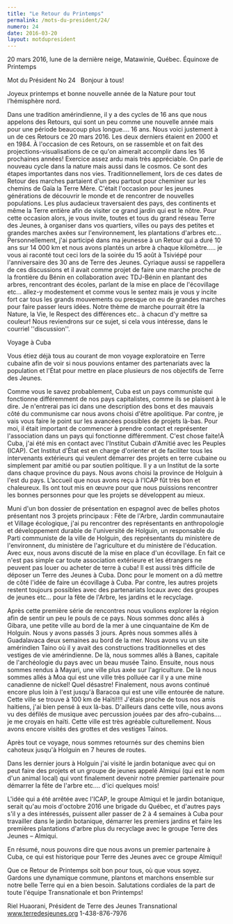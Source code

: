 ```yaml
---
title: "Le Retour du Printemps"
permalink: /mots-du-president/24/
numero: 24
date: 2016-03-20
layout: motdupresident
---
```

20 mars 2016, lune de la dernière neige, Matawinie, Québec.
Équinoxe de Printemps

Mot du Président No 24
 
Bonjour à tous!

Joyeux printemps et bonne nouvelle année de la Nature pour tout l’hémisphère nord.

Dans une tradition amérindienne, il y a des cycles de 16 ans que nous appelons des Retours, qui sont un peu comme une nouvelle année mais pour une période beaucoup plus longue.... 16 ans. Nous voici justement à un de ces Retours ce 20 mars 2016. Les deux derniers étaient en 2000 et en 1984. À l'occasion de ces Retours, on se rassemble et on fait des projections-visualisations de ce qu'on aimerait accomplir dans les 16 prochaines années! Exercice assez ardu mais très appréciable. On parle de nouveau cycle dans la nature mais aussi dans le cosmos. Ce sont des étapes importantes dans nos vies. Traditionnellement, lors de ces dates de Retour des marches partaient d'un peu partout pour cheminer sur les chemins de Gaïa la Terre Mère. C'était l'occasion pour les jeunes générations de découvrir le monde et de rencontrer de nouvelles populations. Les plus audacieux traversaient des pays, des continents et même la Terre entière afin de visiter ce grand jardin qui est le nôtre. Pour cette occasion alors, je vous invite, toutes et tous du grand réseau Terre des Jeunes, à organiser dans vos quartiers, villes ou pays des petites et grandes marches axées sur l'environnement, les plantations d'arbres etc... Personnellement, j'ai participé dans ma jeunesse à un Retour qui a duré 10 ans sur 14 000 km et nous avons plantés un arbre à chaque kilomètre..... je vous ai raconté tout ceci lors de la soirée du 15 août à Tsiviépé pour l'anniversaire des 30 ans de Terre des Jeunes. Cyriaque aussi se rappellera de ces discussions et il avait comme projet de faire une marche proche de la frontière du Bénin en collaboration avec TDJ-Bénin en plantant des arbres, rencontrant des écoles, parlant de la mise en place de l'écovillage etc... allez-y modestement et comme vous le sentez mais je vous y incite fort car tous les grands mouvements ou presque on eu de grandes marches pour faire passer leurs idées. Notre thème de marche pourrait être la Nature, la Vie, le Respect des différences etc.. à chacun d'y mettre sa couleur! Nous reviendrons sur ce sujet, si cela vous intéresse, dans le courriel ''discussion''.

Voyage à Cuba

Vous étiez déjà tous au courant de mon voyage exploratoire en Terre cubaine afin de voir si nous pouvions entamer des partenariats avec la population et l'État pour mettre en place plusieurs de nos objectifs de Terre des Jeunes.

Comme vous le savez probablement, Cuba est un pays communiste qui fonctionne différemment de nos pays capitalistes, comme ils se plaisent à le dire. Je n'entrerai pas ici dans une description des bons et des mauvais côté du communisme car nous avons choisi d'être apolitique. Par contre, je vais vous faire le point sur les avancées possibles de projets là-bas. Pour moi, il était important de commencer à prendre contact et représenter l'association dans un pays qui fonctionne différemment. C'est chose faite!À Cuba, j'ai été mis en contact avec l'Institut Cubain d'Amitié avec les Peuples (ICAP). Cet Institut d'État est en charge d'orienter et de faciliter tous les intervenants extérieurs qui veulent démarrer des projets en terre cubaine ou simplement par amitié ou par soutien politique. Il y a un Institut de la sorte dans chaque province du pays. Nous avons choisi la province de Holguin à l'est du pays. L’accueil que nous avons reçu à l'ICAP fût très bon et chaleureux. Ils ont tout mis en œuvre pour que nous puissions rencontrer les bonnes personnes pour que les projets se développent au mieux.

Muni d'un bon dossier de présentation en espagnol avec de belles photos présentant nos 3 projets principaux : Fête de l'Arbre, Jardin communautaire et Village écologique, j'ai pu rencontrer des représentants en anthropologie et développement durable de l'université de Holguin, un responsable du Parti communiste de la ville de Holguin, des représentants du ministère de l'environnent, du ministère de l'agriculture et du ministère de l'éducation. Avec eux, nous avons discuté de la mise en place d'un écovillage. En fait ce n'est pas simple car toute association extérieure et les étrangers ne peuvent pas louer ou acheter de terre à cuba! Il est aussi très difficile de déposer un Terre des Jeunes à Cuba. Donc pour le moment on a dû mettre de côté l'idée de faire un écovillage à Cuba. Par contre, les autres projets restent toujours possibles avec des partenariats locaux avec des groupes de jeunes etc... pour la fête de l'Arbre, les jardins et le recyclage.

Après cette première série de rencontres nous voulions explorer la région afin de sentir un peu le pouls de ce pays. Nous sommes donc allés à Gibara, une petite ville au bord de la mer à une cinquantaine de Km de Holguin. Nous y avons passés 3 jours. Après nous sommes allés à Guadalavaca deux semaines au bord de la mer. Nous avons vu un site amérindien Taino où il y avait des constructions traditionnelles et des vestiges de vie amérindienne. De là, nous sommes allés à Banes, capitale de l'archéologie du pays avec un beau musée Taino. Ensuite, nous nous sommes rendus à Mayari, une ville plus axée sur l'agriculture. De là nous sommes allés à Moa qui est une ville très polluée car il y a une mine canadienne de nickel! Quel désastre! Finalement, nous avons continué encore plus loin à l'est jusqu'à Baracoa qui est une ville entourée de nature. Cette ville se trouve à 100 km de Haïti!!!! J'étais proche de tous nos amis haitiens, j'ai bien pensé à eux là-bas. D'ailleurs dans cette ville, nous avons vu des défilés de musique avec percussion jouées par des afro-cubains.... je me croyais en haïti. Cette ville est très agréable culturellement. Nous avons encore visités des grottes et des vestiges Tainos.

Après tout ce voyage, nous sommes retournés sur des chemins bien cahoteux jusqu'à Holguin en 7 heures de routes.

Dans les dernier jours à Holguin j'ai visité le jardin botanique avec qui on peut faire des projets et un groupe de jeunes appelé Almiqui (qui est le nom d'un animal local) qui vont finalement devenir notre premier partenaire pour démarrer la fête de l'arbre etc.... d'ici quelques mois!

L'idée qui a été arrêtée avec l'ICAP, le groupe Almiqui et le jardin botanique, serait qu'au mois d'octobre 2016 une brigade du Québec, et d'autres pays s'il y a des intéressés, puissent aller passer de 2 à 4 semaines à Cuba pour travailler dans le jardin botanique, démarrer les premiers jardins et faire les premières plantations d'arbre plus du recyclage avec le groupe Terre des Jeunes – Almiqui.

En résumé, nous pouvons dire que nous avons un premier partenaire à Cuba, ce qui est historique pour Terre des Jeunes avec ce groupe Almiqui!

Que ce Retour de Printemps soit bon pour tous, où que vous soyez. Gardons une dynamique commune, plantons et marchons ensemble sur notre belle Terre qui en a bien besoin.
Salutations cordiales de la part de toute l'équipe Transnationale et bon Printemps!

Riel Huaorani,
Président de Terre des Jeunes Transnational
www.terredesjeunes.org 1-438-876-7976
